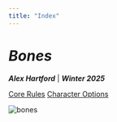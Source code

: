 ```yaml
---
title: "Index"
---
```


# *Bones*
***Alex Hartford*** | ***Winter 2025***

[Core Rules](/bones/rules/)
[Character Options](/bones/options/)

![bones](/bones/images/dungeon.jpg)
